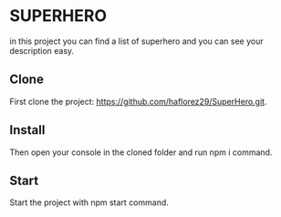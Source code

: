 # SUPERHERO

in this project you can find a list of superhero and you can see your description easy.

## Clone
First clone the project: https://github.com/haflorez29/SuperHero.git.

## Install 
Then open your console in the cloned folder and run npm i command.

## Start
Start the project with npm start command.

